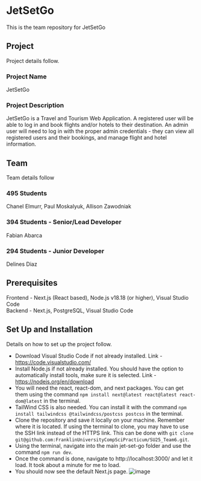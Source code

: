 # JetSetGo

This is the team repository for JetSetGo

## Project

Project details follow. 

### Project Name
JetSetGo

### Project Description  
JetSetGo is a Travel and Tourism Web Application. A registered user will be able to log in and book flights and/or hotels to their destination. An admin user will need to log in with the proper admin credentials - they can view all registered users and their bookings, and manage flight and hotel information.

## Team

Team details follow

### 495 Students

Chanel Elmurr, Paul Moskalyuk, Allison Zawodniak

### 394 Students - Senior/Lead Developer

Fabian Abarca

### 294 Students - Junior Developer

Delines Diaz

## Prerequisites

Frontend - Next.js (React based), Node.js v18.18 (or higher), Visual Studio Code <br />
Backend - Next.js, PostgreSQL, Visual Studio Code

## Set Up and Installation

Details on how to set up the project follow.

- Download Visual Studio Code if not already installed. Link - https://code.visualstudio.com/
- Install Node.js if not already installed. You should have the option to automatically install tools, make sure it is selected. Link - https://nodejs.org/en/download
- You will need the react, react-dom, and next packages. You can get them using the command `npm install next@latest react@latest react-dom@latest` in the terminal.
- TailWind CSS is also needed. You can install it with the command `npm install tailwindcss @tailwindcss/postcss postcss` in the terminal.
- Clone the repository and save it locally on your machine. Remember where it is located. If using the terminal to clone, you may have to use the SSH link instead of the HTTPS link. This can be done with `git clone git@github.com:FranklinUniversityCompSciPracticum/SU25_Team6.git`.
- Using the terminal, navigate into the main jet-set-go folder and use the command `npm run dev`. 
- Once the command is done, navigate to http://localhost:3000/ and let it load. It took about a minute for me to load.
- You should now see the default Next.js page. ![image](https://github.com/user-attachments/assets/9e97be2e-c27e-4ded-bd4a-09050dbd45c4)
